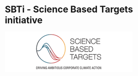 # SBTi - Science Based Targets initiative

![](https://github.com/isalesp/SBTi/blob/main/DF737C44-1988-4B1E-8809-2D757052B543.png)
